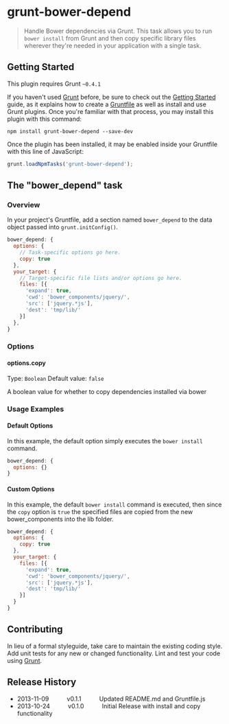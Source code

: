 # grunt-bower-depend

> Handle Bower dependencies via Grunt. This task allows you to run `bower install` from Grunt and then copy specific library files wherever they're needed in your application with a single task.

## Getting Started
This plugin requires Grunt `~0.4.1`

If you haven't used [Grunt](http://gruntjs.com/) before, be sure to check out the [Getting Started](http://gruntjs.com/getting-started) guide, as it explains how to create a [Gruntfile](http://gruntjs.com/sample-gruntfile) as well as install and use Grunt plugins. Once you're familiar with that process, you may install this plugin with this command:

```shell
npm install grunt-bower-depend --save-dev
```

Once the plugin has been installed, it may be enabled inside your Gruntfile with this line of JavaScript:

```js
grunt.loadNpmTasks('grunt-bower-depend');
```

## The "bower_depend" task

### Overview
In your project's Gruntfile, add a section named `bower_depend` to the data object passed into `grunt.initConfig()`.

```js
bower_depend: {
  options: {
    // Task-specific options go here.
    copy: true
  },
  your_target: {
    // Target-specific file lists and/or options go here.
    files: [{
      'expand': true,
      'cwd': 'bower_components/jquery/',
      'src': ['jquery.*js'],
      'dest': 'tmp/lib/'
    }]
  },
}
```

### Options

#### options.copy
Type: `Boolean`
Default value: `false`

A boolean value for whether to copy dependencies installed via bower

### Usage Examples

#### Default Options
In this example, the default option simply executes the `bower install` command.

```js
bower_depend: {
  options: {}
}
```

#### Custom Options
In this example, the default `bower install` command is executed, then since the `copy` option is `true` the specified files are copied from the new bower_components into the lib folder.

```js
bower_depend: {
  options: {
    copy: true
  },
  your_target: {
    files: [{
      'expand': true,
      'cwd': 'bower_components/jquery/',
      'src': ['jquery.*js'],
      'dest': 'tmp/lib/'
    }]
  }
}
```

## Contributing
In lieu of a formal styleguide, take care to maintain the existing coding style. Add unit tests for any new or changed functionality. Lint and test your code using [Grunt](http://gruntjs.com/).

## Release History
 * 2013-11-09   v0.1.1   Updated README.md and Gruntfile.js
 * 2013-10-24   v0.1.0   Initial Release with install and copy functionality
